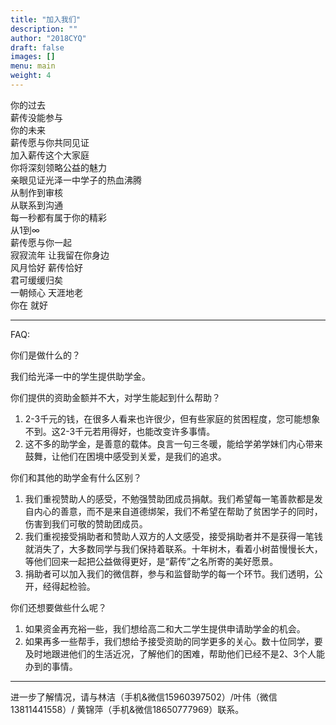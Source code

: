 ```yaml
---
title: "加入我们"
description: ""
author: "2018CYQ"
draft: false
images: []
menu: main
weight: 4
---
```


你的过去  
薪传没能参与  
你的未来  
薪传愿与你共同见证  
加入薪传这个大家庭  
你将深刻领略公益的魅力  
亲眼见证光泽一中学子的热血沸腾  
从制作到审核  
从联系到沟通  
每一秒都有属于你的精彩  
从1到∞  
薪传愿与你一起  
寂寂流年 让我留在你身边  
风月恰好 薪传恰好  
君可缓缓归矣  
一朝倾心 天涯地老  
你在 就好  

***
FAQ:

你们是做什么的？

我们给光泽一中的学生提供助学金。

你们提供的资助金额并不大，对学生能起到什么帮助？

1. 2-3千元的钱，在很多人看来也许很少，但有些家庭的贫困程度，您可能想象不到。这2-3千元若用得好，也能改变许多事情。
2. 这不多的助学金，是善意的载体。良言一句三冬暖，能给学弟学妹们内心带来鼓舞，让他们在困境中感受到关爱，是我们的追求。


你们和其他的助学金有什么区别？

1. 我们重视赞助人的感受，不勉强赞助团成员捐献。我们希望每一笔善款都是发自内心的善意，而不是来自道德绑架，我们不希望在帮助了贫困学子的同时，伤害到我们可敬的赞助团成员。
2. 我们重视接受捐助者和赞助人双方的人文感受，接受捐助者并不是获得一笔钱就消失了，大多数同学与我们保持着联系。十年树木，看着小树苗慢慢长大，等他们回来一起把公益做得更好，是“薪传”之名所寄的美好愿景。
3. 捐助者可以加入我们的微信群，参与和监督助学的每一个环节。我们透明，公开，经得起检验。



你们还想要做些什么呢？

1. 如果资金再充裕一些，我们想给高二和大二学生提供申请助学金的机会。
2. 如果再多一些帮手，我们想给予接受资助的同学更多的关心。数十位同学，要及时地跟进他们的生活近况，了解他们的困难，帮助他们已经不是2、3个人能办到的事情。



-----------
进一步了解情况，请与林洁（手机&微信15960397502）/叶伟（微信13811441558）/ 黄锦萍（手机&微信18650777969）联系。